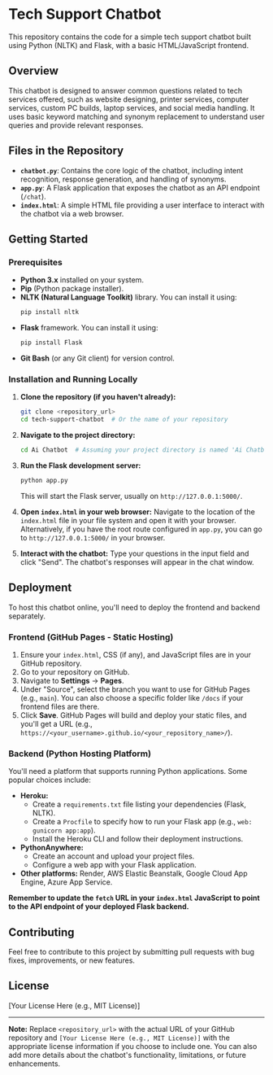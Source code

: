 # Tech Support Chatbot

This repository contains the code for a simple tech support chatbot built using Python (NLTK) and Flask, with a basic HTML/JavaScript frontend.

## Overview

This chatbot is designed to answer common questions related to tech services offered, such as website designing, printer services, computer services, custom PC builds, laptop services, and social media handling. It uses basic keyword matching and synonym replacement to understand user queries and provide relevant responses.

## Files in the Repository

* **`chatbot.py`**: Contains the core logic of the chatbot, including intent recognition, response generation, and handling of synonyms.
* **`app.py`**: A Flask application that exposes the chatbot as an API endpoint (`/chat`).
* **`index.html`**: A simple HTML file providing a user interface to interact with the chatbot via a web browser.

## Getting Started

### Prerequisites

* **Python 3.x** installed on your system.
* **Pip** (Python package installer).
* **NLTK (Natural Language Toolkit)** library. You can install it using:
    ```bash
    pip install nltk
    ```
* **Flask** framework. You can install it using:
    ```bash
    pip install Flask
    ```
* **Git Bash** (or any Git client) for version control.

### Installation and Running Locally

1.  **Clone the repository (if you haven't already):**
    ```bash
    git clone <repository_url>
    cd tech-support-chatbot  # Or the name of your repository
    ```

2.  **Navigate to the project directory:**
    ```bash
    cd Ai Chatbot  # Assuming your project directory is named 'Ai Chatbot'
    ```

3.  **Run the Flask development server:**
    ```bash
    python app.py
    ```
    This will start the Flask server, usually on `http://127.0.0.1:5000/`.

4.  **Open `index.html` in your web browser:** Navigate to the location of the `index.html` file in your file system and open it with your browser. Alternatively, if you have the root route configured in `app.py`, you can go to `http://127.0.0.1:5000/` in your browser.

5.  **Interact with the chatbot:** Type your questions in the input field and click "Send". The chatbot's responses will appear in the chat window.

## Deployment

To host this chatbot online, you'll need to deploy the frontend and backend separately.

### Frontend (GitHub Pages - Static Hosting)

1.  Ensure your `index.html`, CSS (if any), and JavaScript files are in your GitHub repository.
2.  Go to your repository on GitHub.
3.  Navigate to **Settings** -> **Pages**.
4.  Under "Source", select the branch you want to use for GitHub Pages (e.g., `main`). You can also choose a specific folder like `/docs` if your frontend files are there.
5.  Click **Save**. GitHub Pages will build and deploy your static files, and you'll get a URL (e.g., `https://<your_username>.github.io/<your_repository_name>/`).

### Backend (Python Hosting Platform)

You'll need a platform that supports running Python applications. Some popular choices include:

* **Heroku:**
    * Create a `requirements.txt` file listing your dependencies (Flask, NLTK).
    * Create a `Procfile` to specify how to run your Flask app (e.g., `web: gunicorn app:app`).
    * Install the Heroku CLI and follow their deployment instructions.
* **PythonAnywhere:**
    * Create an account and upload your project files.
    * Configure a web app with your Flask application.
* **Other platforms:** Render, AWS Elastic Beanstalk, Google Cloud App Engine, Azure App Service.

**Remember to update the `fetch` URL in your `index.html` JavaScript to point to the API endpoint of your deployed Flask backend.**

## Contributing

Feel free to contribute to this project by submitting pull requests with bug fixes, improvements, or new features.

## License

[Your License Here (e.g., MIT License)]

---

**Note:** Replace `<repository_url>` with the actual URL of your GitHub repository and `[Your License Here (e.g., MIT License)]` with the appropriate license information if you choose to include one. You can also add more details about the chatbot's functionality, limitations, or future enhancements.
